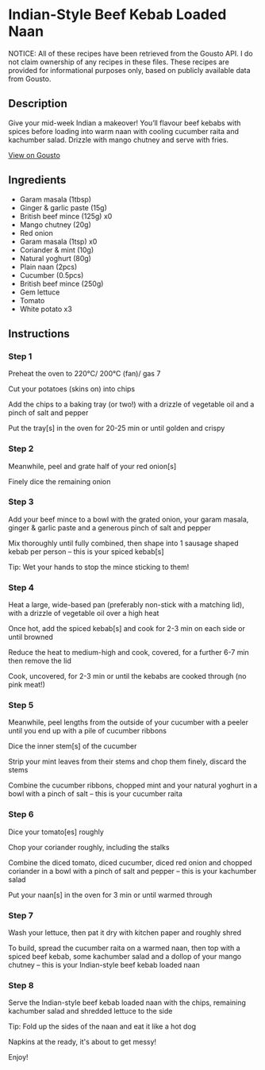 # Indian-Style Beef Kebab Loaded Naan

NOTICE: All of these recipes have been retrieved from the Gousto API. I do not claim ownership of any recipes in these files. These recipes are provided for informational purposes only, based on publicly available data from Gousto.

## Description

Give your mid-week Indian a makeover! You’ll flavour beef kebabs with spices before loading into warm naan with cooling cucumber raita and kachumber salad. Drizzle with mango chutney and serve with fries.

[View on Gousto](https://www.gousto.co.uk/recipes/cookbook/indian-inspired-beef-kebab-loaded-naan)

## Ingredients

- Garam masala (1tbsp)
- Ginger & garlic paste (15g)
- British beef mince (125g) x0
- Mango chutney (20g)
- Red onion
- Garam masala (1tsp) x0
- Coriander & mint (10g)
- Natural yoghurt (80g)
- Plain naan (2pcs)
- Cucumber (0.5pcs)
- British beef mince (250g)
- Gem lettuce
- Tomato
- White potato x3

## Instructions


### Step 1

Preheat the oven to 220°C/ 200°C (fan)/ gas 7

Cut your potatoes (skins on) into chips

Add the chips to a baking tray (or two!) with a drizzle of vegetable oil and a pinch of salt and pepper

Put the tray[s] in the oven for 20-25 min or until golden and crispy


### Step 2

Meanwhile, peel and grate half of your red onion[s]

Finely dice the remaining onion


### Step 3

Add your beef mince to a bowl with the grated onion, your garam masala, ginger & garlic paste and a generous pinch of salt and pepper

Mix thoroughly until fully combined, then shape into 1 sausage shaped kebab per person – this is your spiced kebab[s]

Tip: Wet your hands to stop the mince sticking to them!


### Step 4

Heat a large, wide-based pan (preferably non-stick with a matching lid), with a drizzle of vegetable oil over a high heat

Once hot, add the spiced kebab[s] and cook for 2-3 min on each side or until browned

Reduce the heat to medium-high and cook, covered, for a further 6-7 min then remove the lid

Cook, uncovered, for 2-3 min or until the kebabs are cooked through (no pink meat!)


### Step 5

Meanwhile, peel lengths from the outside of your cucumber with a peeler until you end up with a pile of cucumber ribbons

Dice the inner stem[s] of the cucumber

Strip your mint leaves from their stems and chop them finely, discard the stems

Combine the cucumber ribbons, chopped mint and your natural yoghurt in a bowl with a pinch of salt – this is your cucumber raita


### Step 6

Dice your tomato[es] roughly

Chop your coriander roughly, including the stalks

Combine the diced tomato, diced cucumber, diced red onion and chopped coriander in a bowl with a pinch of salt and pepper – this is your kachumber salad

Put your naan[s] in the oven for 3 min or until warmed through


### Step 7

Wash your lettuce, then pat it dry with kitchen paper and roughly shred

To build, spread the cucumber raita on a warmed naan, then top with a spiced beef kebab, some kachumber salad and a dollop of your mango chutney – this is your Indian-style beef kebab loaded naan

### Step 8

Serve the Indian-style beef kebab loaded naan with the chips, remaining kachumber salad and shredded lettuce to the side

Tip: Fold up the sides of the naan and eat it like a hot dog

Napkins at the ready, it's about to get messy!

Enjoy!

